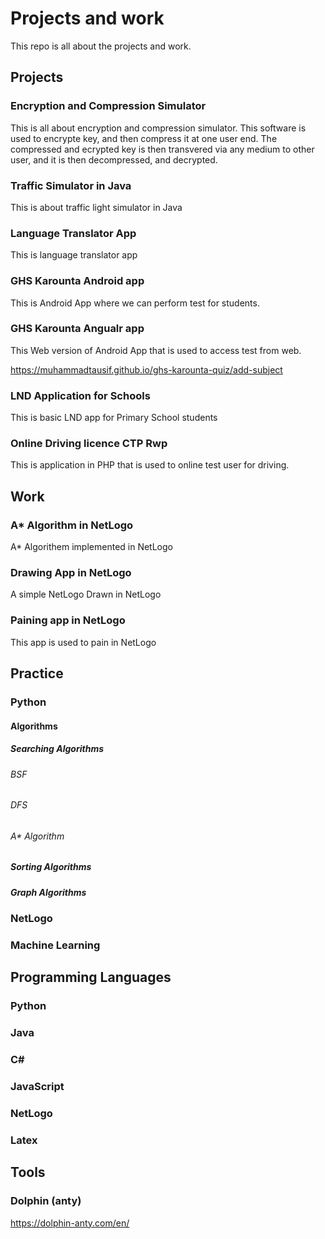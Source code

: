 # Projects and work
This repo is all about the projects and work.

## Projects

### Encryption and Compression Simulator

This is all about encryption and compression simulator. This software is used to encrypte key, and then compress it at one user end. The compressed and ecrypted key is then transvered via any medium to other user, and it is then decompressed, and decrypted.

### Traffic Simulator in Java

This is about traffic light simulator in Java

### Language Translator App

This is language translator app

### GHS Karounta Android app

This is Android App where we can perform test for students.


### GHS Karounta Angualr app
This Web version of Android App that is used to access test from web.

https://muhammadtausif.github.io/ghs-karounta-quiz/add-subject

### LND Application for Schools
This is basic LND app for Primary School students

### Online Driving licence CTP Rwp
This is application in PHP that is used to online test user for driving.

## Work

### A* Algorithm in NetLogo
A* Algorithem implemented in NetLogo

### Drawing App in NetLogo
A simple NetLogo Drawn in NetLogo

### Paining app in NetLogo
This app is used to pain in NetLogo

## Practice

### Python

#### Algorithms

##### Searching Algorithms

###### BSF

###### DFS

###### A* Algorithm

##### Sorting Algorithms

##### Graph Algorithms




### NetLogo

### Machine Learning

## Programming Languages

### Python

### Java

### C#

### JavaScript

### NetLogo

### Latex


## Tools

### Dolphin (anty)

https://dolphin-anty.com/en/
